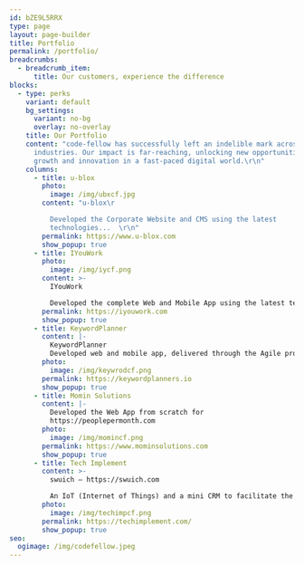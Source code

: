 ```yaml
---
id: bZE9L5RRX
type: page
layout: page-builder
title: Portfolio
permalink: /portfolio/
breadcrumbs:
  - breadcrumb_item:
      title: Our customers, experience the difference
blocks:
  - type: perks
    variant: default
    bg_settings:
      variant: no-bg
      overlay: no-overlay
    title: Our Portfolio
    content: "code-fellow has successfully left an indelible mark across various
      industries. Our impact is far-reaching, unlocking new opportunities for
      growth and innovation in a fast-paced digital world.\r\n"
    columns:
      - title: u-blox
        photo:
          image: /img/ubxcf.jpg
        content: "u-blox\r

          Developed the Corporate Website and CMS using the latest
          technologies...  \r\n"
        permalink: https://www.u-blox.com
        show_popup: true
      - title: IYouWork
        photo:
          image: /img/iycf.png
        content: >-
          IYouWork 

          Developed the complete Web and Mobile App using the latest technologies...
        permalink: https://iyouwork.com
        show_popup: true
      - title: KeywordPlanner
        content: |-
          KeywordPlanner
          Developed web and mobile app, delivered through the Agile processes...
        photo:
          image: /img/keywrodcf.png
        permalink: https://keywordplanners.io
        show_popup: true
      - title: Momin Solutions
        content: |-
          Developed the Web App from scratch for
          https://peoplepermonth.com
        photo:
          image: /img/momincf.png
        permalink: https://www.mominsolutions.com
        show_popup: true
      - title: Tech Implement
        content: >-
          swuich – https://swuich.com

          An IoT (Internet of Things) and a mini CRM to facilitate the IoT and Service...
        photo:
          image: /img/techimpcf.png
        permalink: https://techimplement.com/
        show_popup: true
seo:
  ogimage: /img/codefellow.jpeg
---
```

